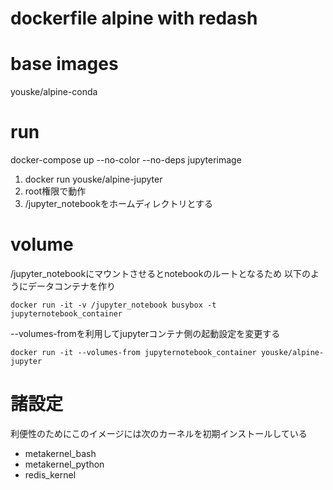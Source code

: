dockerfile alpine with redash
==============================

# base images
youske/alpine-conda

# run
docker-compose up --no-color --no-deps jupyterimage

1. docker run youske/alpine-jupyter
2. root権限で動作
3. /jupyter_notebookをホームディレクトリとする



# volume
/jupyter_notebookにマウントさせるとnotebookのルートとなるため
以下のようにデータコンテナを作り

    docker run -it -v /jupyter_notebook busybox -t jupyternotebook_container

--volumes-fromを利用してjupyterコンテナ側の起動設定を変更する

    docker run -it --volumes-from jupyternotebook_container youske/alpine-jupyter


# 諸設定
利便性のためにこのイメージには次のカーネルを初期インストールしている

  + metakernel_bash
  + metakernel_python
  + redis_kernel
